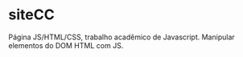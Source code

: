 # siteCC
Página JS/HTML/CSS, trabalho acadêmico de Javascript. Manipular elementos do DOM HTML com JS.
